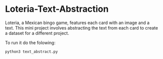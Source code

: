 # Loteria-Text-Abstraction
Loteria, a Mexican bingo game, features each card with an image and a text. This mini project involves abstracting the text from each card to create a dataset for a different project.

To run it do the folowing:
```
python3 text_abstract.py
```
